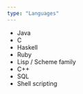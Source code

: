 ```yaml
---
type: "Languages"
---
```


* Java
* C
* Haskell
* Ruby
* Lisp / Scheme family
* C++
* SQL
* Shell scripting 
